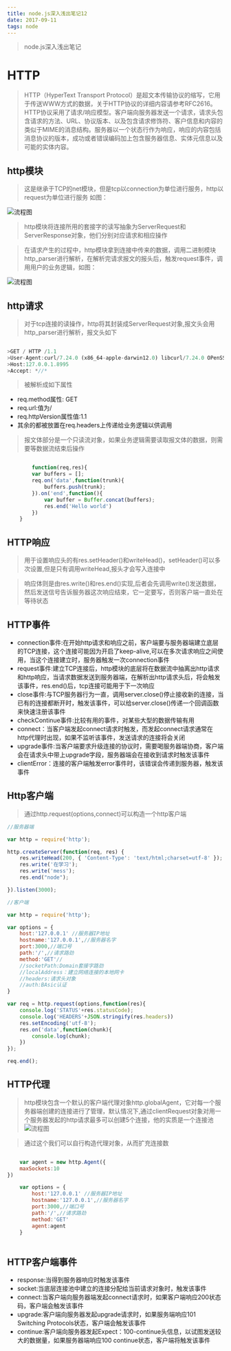 ```yaml
---
title: node.js深入浅出笔记12
date: 2017-09-11
tags: node
---
```

> node.js深入浅出笔记

<!-- more -->   

# HTTP

>HTTP（HyperText Transport Protocol）是超文本传输协议的缩写，它用于传送WWW方式的数据，关于HTTP协议的详细内容请参考RFC2616。HTTP协议采用了请求/响应模型。客户端向服务器发送一个请求，请求头包含请求的方法、URL、协议版本、以及包含请求修饰符、客户信息和内容的类似于MIME的消息结构。服务器以一个状态行作为响应，响应的内容包括消息协议的版本，成功或者错误编码加上包含服务器信息、实体元信息以及可能的实体内容。

## http模块
>这是继承于TCP的net模块，但是tcp以connection为单位进行服务，http以request为单位进行服务 如图：

![流程图](https://aymfx.github.io/img/a20170906/a4.png)

>http模块将连接所用的套接字的读写抽象为ServerRequest和ServerResponse对象，他们分别对应请求和相应操作

>在请求产生的过程中，http模块拿到连接中传来的数据，调用二进制模块http_parser进行解析，在解析完请求报文的报头后，触发request事件，调用用户的业务逻辑，如图：

![流程图](https://aymfx.github.io/img/a20170906/a5.png)

## http请求

>对于tcp连接的读操作，http将其封装成ServerRequest对象,报文头会用http_parser进行解析，报文头如下

``` javascript

>GET / HTTP /1.1
>User-Agent:curl/7.24.0 (x86_64-apple-darwin12.0) libcurl/7.24.0 OPenSSL/0.9.8r zlib/1.2.5
>Host:127.0.0.1.8995
>Accept: *//*
```

>被解析成如下属性

 - req.method属性: GET
 - req.url:值为/
 - req.httpVersion属性值:1.1
 - 其余的都被放置在req.headers上传递给业务逻辑以供调用

>报文体部分是一个只读流对象，如果业务逻辑需要读取报文体的数据，则需要等数据流结束后操作

```javascript

        function(req,res){
        var buffers = [];
        req.on('data',function(trunk){
            buffers.push(trunk);
        }).on('end',function(){
            var buffer = Buffer.concat(buffers);
            res.end('Hello world')
        })
    }

```

## HTTP响应

>用于设置响应头的有res.setHeader()和writeHead()，setHeader()可以多次设置,但是只有调用writeHead,报头才会写入连接中

>响应体则是由res.write()和res.end()实现,后者会先调用write()发送数据，然后发送信号告诉服务器这次响应结束，它一定要写，否则客户端一直处在等待状态

## HTTP事件

 - connection事件:在开始http请求和响应之前，客户端要与服务器端建立底层的TCP连接，这个连接可能因为开启了keep-alive,可以在多次请求响应之间使用，当这个连接建立时，服务器触发一次connection事件
 - request事件:建立TCP连接后，http模块的底层将在数据流中抽离出http请求和http响应，当请求数据发送到服务器端，在解析出http请求头后，将会触发该事件，res.end()后，tcp连接可能用于下一次响应
 - close事件:与TCP服务器行为一直，调用server.close()停止接收新的连接，当已有的连接都断开时，触发该事件，可以给server.close()传递一个回调函数来快速注册该事件
 - checkContinue事件:比较有用的事件，对某些大型的数据传输有用
 - connect：当客户端发起connect请求时触发，而发起connect请求通常在http代理时出现，如果不监听该事件，发送请求的连接将会关闭
 - upgrade事件:当客户端要求升级连接的协议时，需要喝服务器端协商，客户端会在请求头中带上upgrade字段，服务器端会在接收到请求时触发该事件
 - clientError：连接的客户端触发error事件时，该错误会传递到服务器，触发该事件

## Http客户端

>通过http.request(options,connect)可以构造一个http客户端

``` javascript
//服务器端

var http = require('http');

http.createServer(function(req, res) {
    res.writeHead(200, { 'Content-Type': 'text/html;charset=utf-8' });
    res.write('在学习');
    res.write('mess');
    res.end("node");

}).listen(3000);

//客户端

var http = require('http');

var options = {
    host:'127.0.0.1' //服务器IP地址
    hostname:'127.0.0.1',//服务器名字
    port:3000,//端口号
    path:'/',//请求路劲
    method:'GET'//
    //socketPath:Domain套接字路劲
    //localAddress：建立网络连接的本地网卡
    //headers:请求头对象
    //auth:BAsic认证
}

var req = http.request(options,function(res){
    console.log('STATUS'+res.statusCode);
    console.log('HEADERS'+JSON.stringify(res.headers))
    res.setEncoding('utf-8');
    res.on('data',function(chunk){
        console.log(chunk);
    })
});

req.end();

```

## HTTP代理
>http模块包含一个默认的客户端代理对象http.globalAgent，它对每一个服务器端创建的连接进行了管理，默认情况下,通过clientRequest对象对用一个服务器发起的http请求最多可以创建5个连接，他的实质是一个连接池
![流程图](https://aymfx.github.io/img/a20170906/a6.png)

>通过这个我们可以自行构造代理对象，从而扩充连接数

``` javascript

    var agent = new http.Agent({
    maxSockets:10
})

    var options = {
        host:'127.0.0.1' //服务器IP地址
        hostname:'127.0.0.1',//服务器名字
        port:3000,//端口号
        path:'/',//请求路劲
        method:'GET'
        agent:agent
    }
    
```

## HTTP客户端事件
 - response:当得到服务器响应时触发该事件
 - socket:当底层连接池中建立的连接分配给当前请求对象时，触发该事件
 - connect:当客户端向服务器端发起connect请求时，如果客户端响应200状态码，客户端会触发该事件
 - upgrade:客户端向服务器发起upgrade请求时，如果服务端响应101 Switching Protocols状态，客户端会触发该事件
 - continue:客户端向服务器发起Expect：100-continue头信息，以试图发送较大的数据量，如果服务器端响应100 continue状态，客户端将触发该事件

















